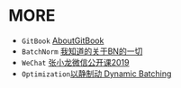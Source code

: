 # MORE

- `GitBook` [AboutGitBook](AboutGitBook.md)
- `BatchNorm` [我知道的关于BN的一切](More_Batch_Norm.md)
- `WeChat` [张小龙微信公开课2019](WeChat.md)
- `Optimization`[以静制动 Dynamic Batching](MORE/DynamicBatching.md)